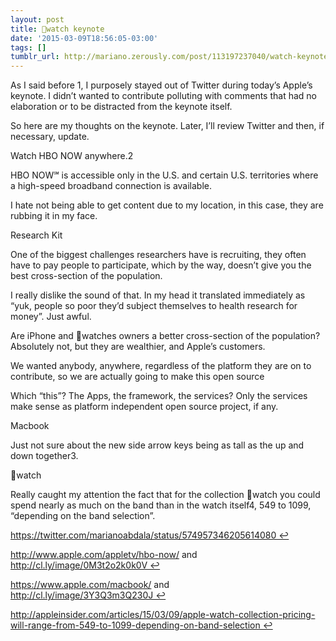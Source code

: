 ```yaml
---
layout: post
title: watch keynote
date: '2015-03-09T18:56:05-03:00'
tags: []
tumblr_url: http://mariano.zerously.com/post/113197237040/watch-keynote
---
```

As I said before 1, I purposely stayed out of Twitter during today’s Apple’s keynote. I didn’t wanted to contribute polluting with comments that had no elaboration or to be distracted from the keynote itself.

So here are my thoughts on the keynote. Later, I’ll review Twitter and then, if necessary, update.

Watch HBO NOW anywhere.2


  HBO NOW℠ is accessible only in the U.S. and certain U.S. territories where a high-speed broadband connection is available.


I hate not being able to get content due to my location, in this case, they are rubbing it in my face.

Research Kit


  One of the biggest challenges researchers have is recruiting, they often have to pay people to participate, which by the way, doesn’t give you the best cross-section of the population.


I really dislike the sound of that. In my head it translated immediately as “yuk, people so poor they’d subject themselves to health research for money”. Just awful.

Are iPhone and watches owners a better cross-section of the population? Absolutely not, but they are wealthier, and Apple’s customers.


  We wanted anybody, anywhere, regardless of the platform they are on to contribute, so we are actually going to make this open source


Which “this”? The Apps, the framework, the services? Only the services make sense as platform independent open source project, if any.

Macbook

Just not sure about the new side arrow keys being as tall as the up and down together3.

watch

Really caught my attention the fact that for the collection watch you could spend nearly as much on the band than in the watch itself4, 549 to 1099, “depending on the band selection”.



https://twitter.com/marianoabdala/status/574957346205614080 ↩



http://www.apple.com/appletv/hbo-now/ and http://cl.ly/image/0M3t2o2k0k0V ↩



https://www.apple.com/macbook/ and http://cl.ly/image/3Y3Q3m3Q230J ↩



http://appleinsider.com/articles/15/03/09/apple-watch-collection-pricing-will-range-from-549-to-1099-depending-on-band-selection ↩


